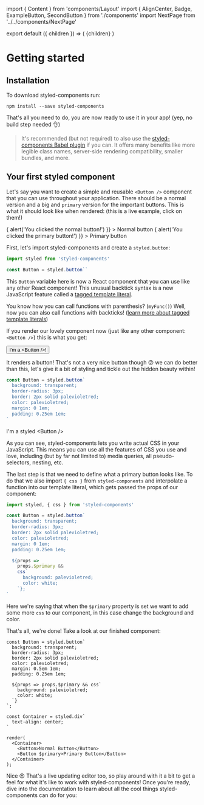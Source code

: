 import { Content } from 'components/Layout'
import { AlignCenter, Badge, ExampleButton, SecondButton } from './components'
import NextPage from '../../components/NextPage'

export default ({ children }) => (
  <Content data-e2e-id="content">
    <AlignCenter>
      <a href="https://github.com/styled-components/styled-components">
        <Badge src="/api/proxy/stars.svg" alt="Stars on GitHub" />
      </a>
      <a href="https://www.npmjs.com/package/styled-components">
        <Badge src="/api/proxy/npm-v.svg" alt="Current version" />
      </a>
      <Badge src="/api/proxy/downloads.svg" alt="Monthly downloads" />
      <Badge src="/api/proxy/size.svg" alt="Gzipped size" />
      <a href="https://discord.gg/hfGUrbrxaU">
        <Badge alt="Discord" src="https://img.shields.io/discord/818449605409767454" />
      </a>
    </AlignCenter>
    {children}
  </Content>
)

# Getting started

## Installation

To download styled-components run:

```
npm install --save styled-components
```

That's all you need to do, you are now ready to use it in your app! (yep, no build step needed 👌)

> It's recommended (but not required) to also use the [styled-components Babel plugin](https://github.com/styled-components/babel-plugin-styled-components) if you can. It offers many benefits like more legible class names, server-side rendering compatibility, smaller bundles, and more.

## Your first styled component

Let's say you want to create a simple and reusable `<Button />` component that you can use throughout your application. There should be a normal version and a big and `primary` version for the important buttons. This is what it should look like when rendered: (this is a live example, click on them!)

<AlignCenter>
  <ExampleButton
    onClick={() => {
      alert('You clicked the normal button!')
    }}
  >
    Normal button
  </ExampleButton>
  <ExampleButton
    $primary
    onClick={() => {
      alert('You clicked the primary button!')
    }}
  >
    Primary button
  </ExampleButton>
</AlignCenter>

First, let's import styled-components and create a `styled.button`:

```jsx
import styled from 'styled-components'

const Button = styled.button``
```

This `Button` variable here is now a React component that you can use like any other React component! This unusual backtick syntax is a new JavaScript feature called a [tagged template literal](https://developer.mozilla.org/en-US/docs/Web/JavaScript/Reference/Template_literals#Tagged_templates).

You know how you can call functions with parenthesis? (`myFunc()`) Well, now you can also call functions with backticks! ([learn more about tagged template literals](/docs/advanced#tagged-template-literals))

If you render our lovely component now (just like any other component: `<Button />`) this is what you get:

<AlignCenter>
  <button>I'm a &lt;Button /&gt;!</button>
</AlignCenter>

It renders a button! That's not a very nice button though 😕 we can do better than this,
let's give it a bit of styling and tickle out the hidden beauty within!

```jsx
const Button = styled.button`
  background: transparent;
  border-radius: 3px;
  border: 2px solid palevioletred;
  color: palevioletred;
  margin: 0 1em;
  padding: 0.25em 1em;
`
```

<AlignCenter>
  <SecondButton>I'm a styled &lt;Button /&gt;</SecondButton>
</AlignCenter>

As you can see, styled-components lets you write actual CSS in your JavaScript. This means you can use all the features of CSS you use and love, including (but by far not limited to) media queries, all pseudo-selectors, nesting, etc.

The last step is that we need to define what a primary button looks like. To do that we also import `{ css }` from `styled-components` and interpolate a function into our template literal, which gets passed the props of our component:

```jsx
import styled, { css } from 'styled-components'

const Button = styled.button`
  background: transparent;
  border-radius: 3px;
  border: 2px solid palevioletred;
  color: palevioletred;
  margin: 0 1em;
  padding: 0.25em 1em;

  ${props =>
    props.$primary &&
    css`
      background: palevioletred;
      color: white;
    `};
`
```

Here we're saying that when the `$primary` property is set we want to add some more `css` to our component, in this case change the background and color.

That's all, we're done! Take a look at our finished component:

```react
const Button = styled.button`
  background: transparent;
  border-radius: 3px;
  border: 2px solid palevioletred;
  color: palevioletred;
  margin: 0.5em 1em;
  padding: 0.25em 1em;

  ${props => props.$primary && css`
    background: palevioletred;
    color: white;
  `}
`;

const Container = styled.div`
  text-align: center;
`

render(
  <Container>
    <Button>Normal Button</Button>
    <Button $primary>Primary Button</Button>
  </Container>
);
```

Nice 😍 That's a live updating editor too, so play around with it a bit to get a feel for what it's like to work with styled-components! Once you're ready, dive into the documentation to learn about all the cool things styled-components can do for you:

<NextPage title="Documentation" href="/docs" />
